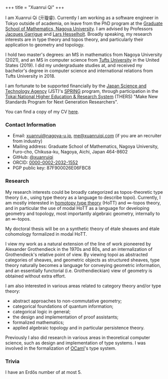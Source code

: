 +++
title = "Xuanrui Qi"
+++

I am Xuanrui Qi (亓璇睿). Currently I am working as a software engineer in Tokyo outside of academia, on leave from
the PhD program at the [Graduate School of Mathematics, Nagoya University](https://www.math.nagoya-u.ac.jp/). I am
advised by Professors [Jacques Garrigue](https://www.math.nagoya-u.ac.jp/~garrigue/) and [Lars Hesselholt](https://www.math.nagoya-u.ac.jp/~larsh/).
Broadly speaking, my research interests are in type theory and topos theory, and particularly their application to geometry and topology.

I hold two master's degrees: an MS in mathematics from Nagoya University (2021), and an MS in computer science from [Tufts University](https://www.tufts.edu/)
in the United States (2019). I did my undergraduate studies at, and received my bachelor's degree in computer science and international relations from Tufts University
in 2018.

I am fortunate to be supported financially by the [Japan Science and Technology Agency](https://www.jst.go.jp/EN/) (JST)'s 
[SPRING](https://www.jst.go.jp/jisedai/en/index.html) program, through participation in the 
[Tokai National Higher Education &amp; Research System](https://www.thers.ac.jp/en/index.html) (THERS) "Make New Standards
Program for Next Generation Researchers".

You can find a copy of my CV [here](/cv.pdf).

### Contact Information

* Email: [xuanrui@nagoya-u.jp](mailto:xuanrui@nagoya-u.jp), [me@xuanruiqi.com](mailto:me@xuanruiqi.com) (if you are an recruiter from industry)
* Mailing address: Graduate School of Mathematics, Nagoya University, Furo-cho, Chikusa-ku, Nagoya, Aichi, Japan 464-8602
* GitHub: [@xuanruiqi](https://github.com/xuanruiqi)
* ORCID: [0000-0002-2032-1552](https://orcid.org/0000-0002-2032-1552)
* PGP public key: 87F900026E06FBC8

### Research

My research interests could be broadly categorized as topos-theoretic type theory (i.e., using type theory as a language
to describe topoi). Currently, I am mostly interested in
[homotopy type theory](https://homotopytypetheory.org/) (HoTT) and &infin;-topos theory, and in particular the use of
modal HoTT as a language for developing geometry and topology, most importantly algebraic geometry, internally to an &infin;-topos.

My doctoral thesis will be on a synthetic theory of étale sheaves and étale cohomology formalized in modal HoTT.

I view my work as a natural extension of the line of work pioneered by Alexander Grothendieck in the 1970s and 80s, and an internalization
of Grothendieck's relative point of view. By viewing topoi as abstracted categories of sheaves, and geometric objects as structured sheaves,
type theory naturally becomes a language for conveying geometric information, and an essentially functorial (i.e. Grothendieckian) view of geometry
is obtained without extra effort.


I am also interested in various areas related to category theory and/or type theory:
* abstract approaches to non-commutative geometry;
* categorical foundations of quantum information;
* categorical logic in general;
* the design and implementation of proof assistants;
* formalized mathematics;
* applied algebraic topology and in particular persistence theory.

Previously I also did research in various areas in theoretical computer science, such as design and implementation of type systems.
I was involved in the formalization of [OCaml](https://ocaml.org/)'s type system.

### Trivia

I have an Erdős number of at most 5.